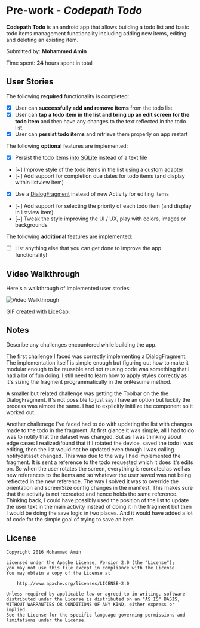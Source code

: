 # Pre-work - *Codepath Todo*

**Codepath Todo** is an android app that allows building a todo list and basic todo items management functionality including adding new items, editing and deleting an existing item.

Submitted by: **Mohammed Amin**

Time spent: **24** hours spent in total

## User Stories

The following **required** functionality is completed:

* [x] User can **successfully add and remove items** from the todo list
* [x] User can **tap a todo item in the list and bring up an edit screen for the todo item** and then have any changes to the text reflected in the todo list.
* [x] User can **persist todo items** and retrieve them properly on app restart

The following **optional** features are implemented:

* [x] Persist the todo items [into SQLite](http://guides.codepath.com/android/Persisting-Data-to-the-Device#sqlite) instead of a text file
* [~] Improve style of the todo items in the list [using a custom adapter](http://guides.codepath.com/android/Using-an-ArrayAdapter-with-ListView)
* [~] Add support for completion due dates for todo items (and display within listview item)
* [x] Use a [DialogFragment](http://guides.codepath.com/android/Using-DialogFragment) instead of new Activity for editing items
* [~] Add support for selecting the priority of each todo item (and display in listview item)
* [~] Tweak the style improving the UI / UX, play with colors, images or backgrounds

The following **additional** features are implemented:

* [ ] List anything else that you can get done to improve the app functionality!

## Video Walkthrough 

Here's a walkthrough of implemented user stories:

<img src='http://i.imgur.com/RKKzSow.gif' title='Video Walkthrough' width='' alt='Video Walkthrough' />

GIF created with [LiceCap](http://www.cockos.com/licecap/).

## Notes

Describe any challenges encountered while building the app.

The first challenge I faced was correctly implementing a DialogFragment. The implementation itself is
simple enough but figuring out how to make it modular enough to be reusable and not reusing code was 
something that I had a lot of fun doing. I still need to learn how to apply styles correctly as it's
sizing the fragment programmatically in the onResume method.

A smaller but related challenge was getting the Toolbar on the the DialogFragment. It's not possible
to just say i have an option but luckily the process was almost the same. I had to explicitly 
initilize the component so it worked out.

Another challenege I've faced had to do with updating the list with changes made to the todo in the 
fragment. At first glance it was simple, all I had to do was to notify that the dataset was changed.
But as I was thinking about edge cases I realized/found that if I rotated the device, saved the todo
I was editing, then the list would not be updated even though I was calling notifydataset changed.
This was due to the way I had implemented the fragment. It is sent a reference to the todo requested
which it does it's edits on. So when the user rotates the screen, everything is recreated as well as 
new references to the items and so whatever the user saved was not being reflected in the new reference.
The way I solved it was to override the orientation and screenSize config changes in the manifest.
This makes sure that the activity is not recreated and hence holds the same reference. Thinking back,
I could have possibly used the position of the list to update the user text in the main activity 
instead of doing it in the fragment but then I would be doing the save logic in two places. And it 
would have added a lot of code for the simple goal of trying to save an item. 

## License

    Copyright 2016 Mohammed Amin

    Licensed under the Apache License, Version 2.0 (the "License");
    you may not use this file except in compliance with the License.
    You may obtain a copy of the License at

        http://www.apache.org/licenses/LICENSE-2.0

    Unless required by applicable law or agreed to in writing, software
    distributed under the License is distributed on an "AS IS" BASIS,
    WITHOUT WARRANTIES OR CONDITIONS OF ANY KIND, either express or implied.
    See the License for the specific language governing permissions and
    limitations under the License.